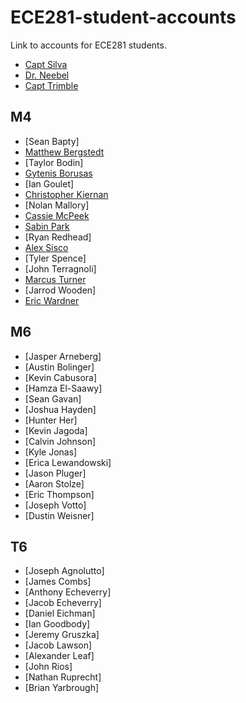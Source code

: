 ECE281-student-accounts
=======================

Link to accounts for ECE281 students.

- [Capt Silva](https://www.github.com/sivwizinbiznilva)
- [Dr. Neebel](https://github.com/drdanial)
- [Capt Trimble](https://github.com/vtrimble)

## M4

- [Sean Bapty]
- [Matthew Bergstedt](https://github.com/mbergstedt)
- [Taylor Bodin]
- [Gytenis Borusas](https://www.github.com/gytenis98)
- [Ian Goulet]
- [Christopher Kiernan](https://github.com/ChrisMKiernan)
- [Nolan Mallory]
- [Cassie McPeek](https://github.com/CassieMcPeek)
- [Sabin Park](https://github.com/sabinpark)
- [Ryan Redhead]
- [Alex Sisco](https://github.com/alexsisco714)
- [Tyler Spence]
- [John Terragnoli]
- [Marcus Turner](https://github.com/MTurner94)
- [Jarrod Wooden]
- [Eric Wardner](https://github.com/EricWardner)

## M6

- [Jasper Arneberg]
- [Austin Bolinger]
- [Kevin Cabusora]
- [Hamza El-Saawy]
- [Sean Gavan]
- [Joshua Hayden]
- [Hunter Her]
- [Kevin Jagoda]
- [Calvin Johnson]
- [Kyle Jonas]
- [Erica Lewandowski]
- [Jason Pluger]
- [Aaron Stolze]
- [Eric Thompson]
- [Joseph Votto]
- [Dustin Weisner]

## T6

- [Joseph Agnolutto]
- [James Combs]
- [Anthony Echeverry]
- [Jacob Echeverry]
- [Daniel Eichman]
- [Ian Goodbody]
- [Jeremy Gruszka]
- [Jacob Lawson]
- [Alexander Leaf]
- [John Rios]
- [Nathan Ruprecht]
- [Brian Yarbrough]

